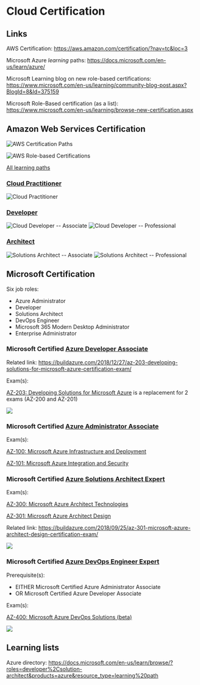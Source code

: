 # Cloud Certification

## Links

AWS Certification: https://aws.amazon.com/certification/?nav=tc&loc=3

Microsoft Azure _learning_ paths: https://docs.microsoft.com/en-us/learn/azure/

Microsoft Learning blog on new role-based certifications: https://www.microsoft.com/en-us/learning/community-blog-post.aspx?BlogId=8&Id=375159

Microsoft Role-Based certification (as a list): https://www.microsoft.com/en-us/learning/browse-new-certification.aspx

## Amazon Web Services Certification

![AWS Certification Paths](https://d1.awsstatic.com/training-and-certification/certification/Cert-Roadmap-v9.1.edda8af3d23c5d54cd6d2371cd5ccae528c62d6c.png)

![AWS Role-based Certifications](https://qph.fs.quoracdn.net/main-qimg-4a3369250dcc851d7b5be6dc406fd45f)

[All learning paths](https://aws.amazon.com/training/learning-paths/)

### [Cloud Practitioner](https://aws.amazon.com/training/path-cloudpractitioner/)

![Cloud Practitioner](https://d1.awsstatic.com/training-and-certification/Learning_Paths/cloud-practitioner-path_WIDE.658cfbbe8c9e32b05d7d7fb8e3d1378607c5c33d.png)

### [Developer](https://aws.amazon.com/training/path-developing/)

![Cloud Developer -- Associate](https://d1.awsstatic.com/training-and-certification/Learning_Paths/developer-assoc-path.4d9952d6e3ae19730820b3bca051b0b8b9100382.png)
![Cloud Developer -- Professional](https://d1.awsstatic.com/training-and-certification/Learning_Paths/devops-pro-1-path.5844fc83992a84f64ebf3d7cfea691396ef2f954.png)

### [Architect](https://aws.amazon.com/training/path-architecting/)

![Solutions Architect -- Associate](https://d1.awsstatic.com/training-and-certification/Learning_Paths/architect-assoc-path.66c7e0ba7e3d772ff1e15c6b8bffc8e72afce58c.png)
![Solutions Architect -- Professional](https://d1.awsstatic.com/training-and-certification/Learning_Paths/architect-pro-path.52bf11892ae7bd6d0c39509b1add0bb04141de22.png)

## Microsoft Certification

Six job roles:

* Azure Administrator
* Developer
* Solutions Architect
* DevOps Engineer
* Microsoft 365 Modern Desktop Administrator
* Enterprise Administrator

### Microsoft Certified [Azure Developer Associate](https://www.microsoft.com/en-us/learning/azure-developer.aspx)

Related link: https://buildazure.com/2018/12/27/az-203-developing-solutions-for-microsoft-azure-certification-exam/

Exam(s):

[AZ-203: Developing Solutions for Microsoft Azure](https://www.microsoft.com/en-us/learning/exam-AZ-203.aspx) is a replacement for 2 exams (AZ-200 and AZ-201)

![](https://i2.wp.com/buildazure.com/wp-content/uploads/2018/09/microsoft-cert-azure-developer-path.png?resize=768%2C364&ssl=1)

### Microsoft Certified [Azure Administrator Associate](https://www.microsoft.com/en-us/learning/azure-administrator.aspx)

Exam(s):

[AZ-100: Microsoft Azure Infrastructure and Deployment](https://www.microsoft.com/en-us/learning/exam-AZ-100.aspx)

[AZ-101: Microsoft Azure Integration and Security](https://www.microsoft.com/en-us/learning/exam-AZ-101.aspx)

### Microsoft Certified [Azure Solutions Architect Expert](https://www.microsoft.com/en-us/learning/azure-solutions-architect.aspx)

Exam(s):

[AZ-300: Microsoft Azure Architect Technologies](https://www.microsoft.com/en-us/learning/exam-az-300.aspx)

[AZ-301: Microsoft Azure Architect Design](https://www.microsoft.com/en-us/learning/exam-az-301.aspx)

Related link: https://buildazure.com/2018/09/25/az-301-microsoft-azure-architect-design-certification-exam/

![](https://i2.wp.com/buildazure.com/wp-content/uploads/2018/09/microsoft-cert-solutions-architect-path.png?resize=1024%2C483&ssl=1)

### Microsoft Certified [Azure DevOps Engineer Expert](https://www.microsoft.com/en-us/learning/azure-devops.aspx)

Prerequisite(s):

* EITHER Microsoft Certified Azure Administrator Associate
* OR Microsoft Certified Azure Developer Associate

Exam(s):

[AZ-400: Microsoft Azure DevOps Solutions (beta)](https://www.microsoft.com/en-us/learning/exam-AZ-400.aspx)

![](https://i0.wp.com/buildazure.com/wp-content/uploads/2018/09/microsoft-cert-azure-infra-certs.png?resize=768%2C405&ssl=1)

## Learning lists

Azure directory: https://docs.microsoft.com/en-us/learn/browse/?roles=developer%2Csolution-architect&products=azure&resource_type=learning%20path
